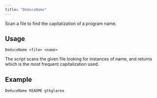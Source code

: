 ```yaml
---
title: "DeduceName"
---
```


Scan a file to find the capitalization of a program name.

## Usage

```fish
DeduceName <file> <name>
```

The script scans the given file looking for instances of name, and returns which
is the most frequent capitalization used.

## Example

```fish
DeduceName README gtkglarea
```

